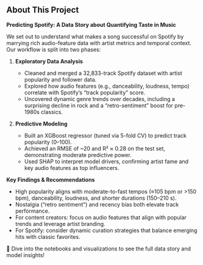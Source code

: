 ## About This Project

**Predicting Spotify: A Data Story about Quantifying Taste in Music**  


We set out to understand what makes a song successful on Spotify by marrying rich audio-feature data with artist metrics and temporal context. Our workflow is split into two phases:

1. **Exploratory Data Analysis**  
   - Cleaned and merged a 32,833-track Spotify dataset with artist popularity and follower data.  
   - Explored how audio features (e.g., danceability, loudness, tempo) correlate with Spotify’s “track popularity” score.  
   - Uncovered dynamic genre trends over decades, including a surprising decline in rock and a “retro-sentiment” boost for pre-1980s classics.

2. **Predictive Modeling**  
   - Built an XGBoost regressor (tuned via 5-fold CV) to predict track popularity (0–100).  
   - Achieved an RMSE of ~20 and R² ≈ 0.28 on the test set, demonstrating moderate predictive power.  
   - Used SHAP to interpret model drivers, confirming artist fame and key audio features as top influencers.

**Key Findings & Recommendations**  
- High popularity aligns with moderate-to-fast tempos (≈105 bpm or >150 bpm), danceability, loudness, and shorter durations (150–210 s).  
- Nostalgia (“retro sentiment”) and recency bias both elevate track performance.  
- For content creators: focus on audio features that align with popular trends and leverage artist branding.  
- For Spotify: consider dynamic curation strategies that balance emerging hits with classic favorites.

🔗 Dive into the notebooks and visualizations to see the full data story and model insights!
